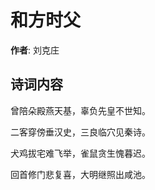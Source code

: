 # 和方时父

**作者**: 刘克庄

## 诗词内容

曾陪朵殿燕天基，辜负先皇不世知。

二客穿傍垂汉史，三良临穴见秦诗。

犬鸡拔宅难飞举，雀鼠贪生愧暮迟。

回首修门悲复喜，大明继照出咸池。

